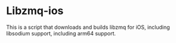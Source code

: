 # Libzmq-ios

This is a script that downloads and builds libzmq for iOS, including libsodium support, including arm64 support.